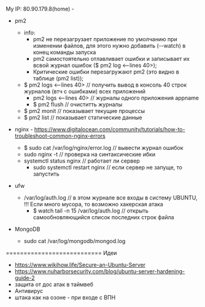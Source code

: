 My IP: 80.90.179.8(home) -  

- pm2
    - info: 
        - pm2 не перезагрузает приложение по умолчанию при изменении файлов, для этого нужно добавить (--watch) в конец команды запуска
        - pm2 самостоятельно отлавливает ошибки и записывает их всвой журнал ошибок ($ pm2 log <--lines 40>); 
        - Критические ошибки перезагружают pm2 (это видно в таблице (pm2 list)); 
    - $ pm2 logs <--lines 40> // получить вывод в консоль 40 строк журналов (втч с ошибками) всех приложений
        - pm2 logs <appname> <--lines 40> // журналы одного приложения appname
        - $ pm2 flush // очиститть журналы
    - $ pm2 monit // показывает текущие процессы 
    - $ pm2 list // показывает статические данные 

- nginx - https://www.digitalocean.com/community/tutorials/how-to-troubleshoot-common-nginx-errors
    - $ sudo cat /var/log/nginx/error.log // вывести журнал ошибок
    - sudo nginx -t // проверка на синтаксические ибки
    - systemctl status nginx // работает ли сервер
        - sudo systemctl restart nginx // если сервер не запуще, то запустить

- ufw
    - /var/log/auth.log // в этом журнале все входы в систему UBUNTU, !!! Если много мусора, то возможно хакерская атака
        - $ watch tail -n 15 /var/log/auth.log // открыть самообновляющийся список последних строк файла

- MongoDB
    - sudo cat /var/log/mongodb/mongod.log


===========================
Идеи
- https://www.wikihow.life/Secure-an-Ubuntu-Server
- https://www.nuharborsecurity.com/blog/ubuntu-server-hardening-guide-2
- защита от дос атак в таймвеб
- Антивирус 
- штака как на озоне - при входе с ВПН